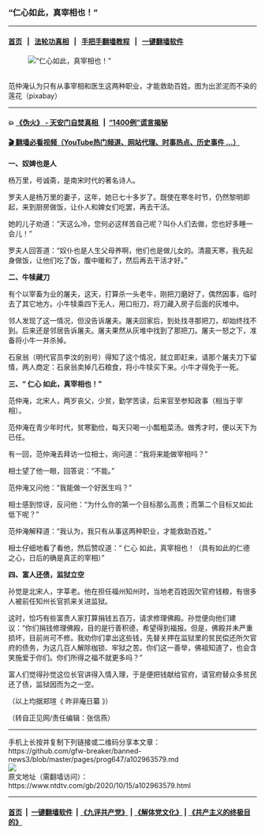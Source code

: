 ### “仁心如此，真宰相也！”
------------------------

#### [首页](https://github.com/gfw-breaker/banned-news3/blob/master/README.md) &nbsp;&nbsp;|&nbsp;&nbsp; [法轮功真相](https://github.com/begood0513/basic/blob/master/README.md)  &nbsp;&nbsp;|&nbsp;&nbsp; [手把手翻墙教程](https://github.com/gfw-breaker/guides/wiki)  &nbsp;&nbsp;|&nbsp;&nbsp; [一键翻墙软件](https://github.com/gfw-breaker/nogfw/blob/master/README.md)  



<div><div class="featured_image">
 <figure>
  <img alt="“仁心如此，真宰相也！”" src="https://i.ntdtv.com/assets/uploads/2020/10/2020-10-15_115044-800x450.jpg"/>
 </figure><br/>
 <span class="caption">
  范仲淹认为只有从事宰相和医生这两种职业，才能救助百姓。图为出淤泥而不染的莲花（pixabay）
 </span>
</div>
</div><hr/>

#### 💥 [《伪火》 - 天安门自焚真相 ](http://158.247.195.190:10000/videos/blog/weihuo.html)&nbsp; |&nbsp; [“1400例”谎言揭秘  ](http://158.247.195.190:10000/videos/blog/jiexi1400.html)

#### [ 🎬  翻墙必看视频（YouTube热门频道、网站代理、时事热点、历史事件 ...）](https://github.com/gfw-breaker/links/blob/master/banned.md)

<div><div class="post_content" itemprop="articleBody">
 <p>
  <strong>
   一、奴婢也是人
  </strong>
 </p>
 <p>
  杨万里，号诚斋，是南宋时代的著名诗人。
 </p>
 <p>
  罗夫人是杨万里的妻子，这年，她已七十多岁了。既使在寒冬时节，仍然黎明即起，来到厨房做饭，让仆人和婢女们吃罢，再去干活。
 </p>
 <p>
  她的儿子劝道：“天这么冷，您何必这样苦自己呢？叫仆人们去做，您也好多睡一会儿！”
 </p>
 <p>
  罗夫人回答道：“奴仆也是人生父母养啊，他们也是做儿女的。清晨天寒，我先起身做饭，让他们吃了饭，腹中暖和了，然后再去干活才好。”
 </p>
 <p>
  <strong>
   二、牛犊藏刀
  </strong>
 </p>
 <p>
  有个以宰畜为业的屠夫，这天，打算杀一头老牛，刚把刀磨好了，偶然因事，临时去了其它地方。小牛犊乘四下无人，用口衔刀，将刀藏入房子后面的灰堆中。
 </p>
 <p>
  邻人发现了这一情况，但没告诉屠夫。屠夫回家后，到处找寻那把刀，却始终找不到。后来还是邻居告诉屠夫。屠夫果然从灰堆中找到了那把刀。屠夫一怒之下，准备将小牛一并杀掉。
 </p>
 <p>
  石泉翁（明代官员李汶的别号）得知了这个情况，就立即赶来，请那个屠夫刀下留情，两人商定：石泉翁卖掉几石粮食，将小牛犊买下来。小牛才得免于一死。
 </p>
 <p>
  <strong>
   三、“
   <ok href="https://www.ntdtv.com/gb/仁心.htm">
    仁心
   </ok>
   如此，真宰相也！”
  </strong>
 </p>
 <p>
  范仲淹，北宋人，两岁丧父，少贫，勤学苦读，后来官至参知政事（相当于宰相）。
 </p>
 <p>
  范仲淹在青少年时代，贫寒勤俭，每天只喝一小瓢粗菜汤。做秀才时，便以天下为已任。
 </p>
 <p>
  有一回，范仲淹去拜访一位相士，询问道：“我将来能做宰相吗？”
 </p>
 <p>
  相士望了他一眼，回答说：“不能。”
 </p>
 <p>
  范仲淹又问他：“我能做一个好医生吗？”
 </p>
 <p>
  相士感到惊讶，反问他：“为什么你的第一个目标那么高贵；而第二个目标又如此低下呢？”
 </p>
 <p>
  范仲淹解释道：“我认为，我只有从事这两种职业，才能救助百姓。”
 </p>
 <p>
  相士仔细地看了看他，然后赞叹道：“
  <ok href="https://www.ntdtv.com/gb/仁心.htm">
   仁心
  </ok>
  如此，真宰相也！（具有如此的仁德之心，日后的确是真正的宰相）”
 </p>
 <p>
  <strong>
   四、富人还债，监狱立空
  </strong>
 </p>
 <p>
  孙觉是北宋人，字莘老。他在担任福州知州时，当地老百姓因欠官府钱粮，有很多人被前任知州长官抓来关进监狱。
 </p>
 <p>
  这时，恰巧有些富贵人家打算捐钱五百万，请求修理佛殿。孙觉便向他们建议：“你们捐钱修理佛殿，目的是行善积德，希望得到福报。但是，佛殿并未严重损坏，目前尚可不修。我劝你们拿出这些钱，先替关押在监狱里的贫民偿还所欠官府的债务，为这几百人解除枷锁、牢狱之苦。你们这一善举，佛祖知道了，也会含笑施爱于你们。你们所得之福不就更多吗？”
 </p>
 <p>
  富人们觉得孙觉这位长官讲得入情入理，于是便把钱献给官府，请官府替众多贫民还了债，监狱因而为之一空。
 </p>
 <p>
  （以上均据郑瑄《
  <ok href="https://www.ntdtv.com/gb/昨非庵日纂.htm">
   昨非庵日纂
  </ok>
  》）
 </p>
 <p>
  （转自正见网/责任编辑：张信燕）
 </p>
 <div class="single_ad">
 </div>
</div>
</div>
<hr/>
手机上长按并复制下列链接或二维码分享本文章：<br/>
https://github.com/gfw-breaker/banned-news3/blob/master/pages/prog647/a102963579.md <br/>
<a href='https://github.com/gfw-breaker/banned-news3/blob/master/pages/prog647/a102963579.md'><img src='https://github.com/gfw-breaker/banned-news3/blob/master/pages/prog647/a102963579.md.png'/></a> <br/>
原文地址（需翻墙访问）：https://www.ntdtv.com/gb/2020/10/15/a102963579.html


------------------------
#### [首页](https://github.com/gfw-breaker/banned-news3/blob/master/README.md) &nbsp;|&nbsp; [一键翻墙软件](https://github.com/gfw-breaker/nogfw/blob/master/README.md) &nbsp;| [《九评共产党》](https://github.com/gfw-breaker/9ping.md/blob/master/README.md#九评之一评共产党是什么) | [《解体党文化》](https://github.com/gfw-breaker/jtdwh.md/blob/master/README.md) | [《共产主义的终极目的》](https://github.com/gfw-breaker/gczydzjmd.md/blob/master/README.md)


<img src='http://gfw-breaker.win/banned-news3/pages/prog647/a102963579.md' width='0px' height='0px'/>